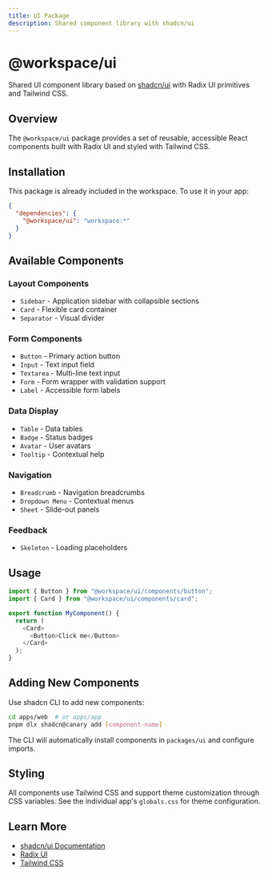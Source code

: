 ```yaml
---
title: UI Package
description: Shared component library with shadcn/ui
---
```


# @workspace/ui

Shared UI component library based on [shadcn/ui](https://ui.shadcn.com/) with Radix UI primitives and Tailwind CSS.

## Overview

The `@workspace/ui` package provides a set of reusable, accessible React components built with Radix UI and styled with Tailwind CSS.

## Installation

This package is already included in the workspace. To use it in your app:

```json
{
  "dependencies": {
    "@workspace/ui": "workspace:*"
  }
}
```

## Available Components

### Layout Components

- `Sidebar` - Application sidebar with collapsible sections
- `Card` - Flexible card container
- `Separator` - Visual divider

### Form Components

- `Button` - Primary action button
- `Input` - Text input field
- `Textarea` - Multi-line text input
- `Form` - Form wrapper with validation support
- `Label` - Accessible form labels

### Data Display

- `Table` - Data tables
- `Badge` - Status badges
- `Avatar` - User avatars
- `Tooltip` - Contextual help

### Navigation

- `Breadcrumb` - Navigation breadcrumbs
- `Dropdown Menu` - Contextual menus
- `Sheet` - Slide-out panels

### Feedback

- `Skeleton` - Loading placeholders

## Usage

```typescript
import { Button } from "@workspace/ui/components/button";
import { Card } from "@workspace/ui/components/card";

export function MyComponent() {
  return (
    <Card>
      <Button>Click me</Button>
    </Card>
  );
}
```

## Adding New Components

Use shadcn CLI to add new components:

```bash
cd apps/web  # or apps/app
pnpm dlx shadcn@canary add [component-name]
```

The CLI will automatically install components in `packages/ui` and configure imports.

## Styling

All components use Tailwind CSS and support theme customization through CSS variables. See the individual app's `globals.css` for theme configuration.

## Learn More

- [shadcn/ui Documentation](https://ui.shadcn.com/)
- [Radix UI](https://www.radix-ui.com/)
- [Tailwind CSS](https://tailwindcss.com/)

